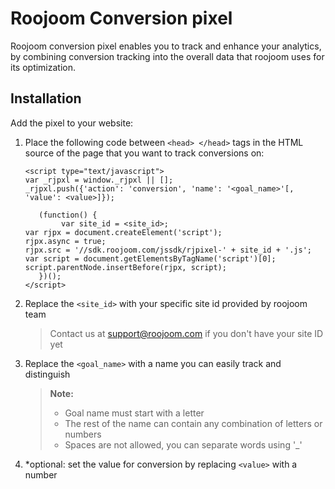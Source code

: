 Roojoom Conversion pixel
===================
Roojoom conversion pixel enables you to track and enhance your analytics, by combining conversion tracking into the overall data that roojoom uses for its optimization.


Installation
-------------

Add the pixel to your website:

1. Place the following code between ```<head> </head>``` tags in the HTML source of the page that you want to track conversions on:
	```
	<script type="text/javascript">
	var _rjpxl = window._rjpxl || [];
	_rjpxl.push({'action': 'conversion', 'name': '<goal_name>'[, 'value': <value>]});
	
	   (function() {
	      	var site_id = <site_id>;
	var rjpx = document.createElement('script');
	rjpx.async = true;
	rjpx.src = '//sdk.roojoom.com/jssdk/rjpixel-' + site_id + '.js';
	var script = document.getElementsByTagName('script')[0];
	script.parentNode.insertBefore(rjpx, script);
	   })();
	</script>
	```

2. Replace the ```<site_id>``` with your specific site id provided by roojoom team
	> Contact us at [support@roojoom.com](support@roojoom.com) if you don't have your site ID yet

3. Replace the ```<goal_name>``` with a name you can easily track and distinguish
    > **Note:**  
    > - Goal name must start with a letter
    > - The rest of the name can contain any combination of letters or numbers 
    > - Spaces are not allowed, you can separate words using '_'    
    
4. *optional: set the value for conversion by replacing `<value>` with a number 


